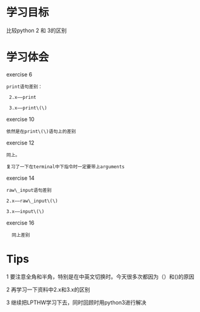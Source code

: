 # 学习目标

比较python 2 和 3的区别

# 学习体会

exercise 6

```
print语句差别：

 2.x——print

 3.x——print\(\)
```

exercise 10

```
依然是在print\(\)语句上的差别
```

exercise 12

```
同上。

复习了一下在terminal中下指令时一定要带上arguments
```

exercise 14

```
raw\_input语句差别

2.x——raw\_input\(\)

3.x——input\(\)
```

exercise 16

```
  同上差别
```

# Tips

1 要注意全角和半角，特别是在中英文切换时。今天很多次都因为（）和\(\)的原因

2 再学习一下资料中2.x和3.x的区别

3 继续把LPTHW学习下去，同时回顾时用python3进行解决

